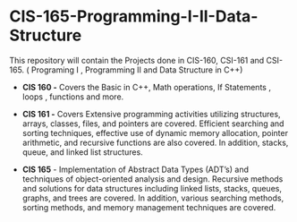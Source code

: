 # CIS-165-Programming-I-II-Data-Structure
This repository will contain the Projects done in CIS-160, CSI-161 and CSI-165. ( Programing I , Programming II and Data Structure in C++) 

- **CIS 160 -** Covers the Basic in C++, Math operations, If Statements , loops , functions and more.
   
- **CIS 161 -** Covers Extensive programming activities utilizing structures, arrays, classes, files, and pointers are covered. Efficient searching and sorting techniques, effective use of dynamic memory allocation, pointer arithmetic, and recursive functions are also covered. In addition, stacks, queue, and linked list structures. 


- **CIS 165** - Implementation of Abstract Data Types (ADT’s) and techniques of object-oriented analysis and design. Recursive methods and solutions for data structures including linked lists, stacks, queues, graphs, and trees are covered. In addition, various searching methods, sorting methods, and memory management techniques are covered.
